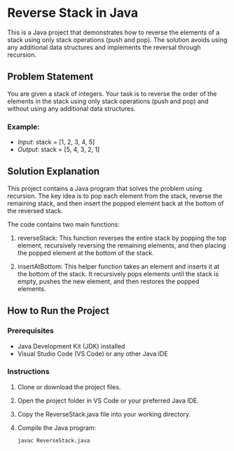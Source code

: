 # Reverse Stack in Java

This is a Java project that demonstrates how to reverse the elements of a stack using only stack operations (push and pop). The solution avoids using any additional data structures and implements the reversal through recursion.

## Problem Statement

You are given a stack of integers. Your task is to reverse the order of the elements in the stack using only stack operations (push and pop) and without using any additional data structures.

### Example:
- *Input*: stack = [1, 2, 3, 4, 5]
- *Output*: stack = [5, 4, 3, 2, 1]

## Solution Explanation

This project contains a Java program that solves the problem using recursion. The key idea is to pop each element from the stack, reverse the remaining stack, and then insert the popped element back at the bottom of the reversed stack.

The code contains two main functions:

1. reverseStack: This function reverses the entire stack by popping the top element, recursively reversing the remaining elements, and then placing the popped element at the bottom of the stack.

2. insertAtBottom: This helper function takes an element and inserts it at the bottom of the stack. It recursively pops elements until the stack is empty, pushes the new element, and then restores the popped elements.

## How to Run the Project

### Prerequisites
- Java Development Kit (JDK) installed
- Visual Studio Code (VS Code) or any other Java IDE

### Instructions

1. Clone or download the project files.

2. Open the project folder in VS Code or your preferred Java IDE.

3. Copy the ReverseStack.java file into your working directory.

4. Compile the Java program:
   ```bash
   javac ReverseStack.java